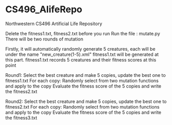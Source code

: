 # CS496_AlifeRepo
Northwestern CS496 Artificial Life Repository

Delete the fitness1.txt, fitness2.txt before you run
Run the file : mutate.py
There will be two rounds of mutation

Firstly, it will automatically randomly generate 5 creatures, each will be under the name "new_creature(1-5).xml"
fitness1.txt will be generated at this part.
fitness1.txt records 5 creatures and their fitness scores at this point

Round1:
Select the best creature and make 5 copies, update the best one to fitness1.txt
For each copy:
    Randomly select from two mutation functions and apply to the copy
Evaluate the fitness score of the 5 copies and write the fitness2.txt

Round2:
Select the best creature and make 5 copies, update the best one to fitness2.txt
For each copy:
    Randomly select from two mutation functions and apply to the copy
Evaluate the fitness score of the 5 copies and write the fitness3.txt